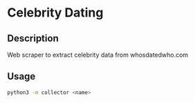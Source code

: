 # Celebrity Dating

## Description
Web scraper to extract celebrity data from whosdatedwho.com

## Usage
```bash
python3 -m collector <name>
```